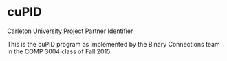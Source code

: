 # cuPID
Carleton University Project Partner Identifier 

This is the cuPID program as implemented by the Binary Connections team in the COMP 3004 class of Fall 2015.
